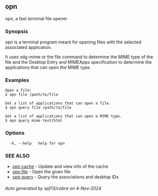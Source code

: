 ## opn

opn, a fast terminal file opener

### Synopsis

opn is a terminal program meant for opening files with the selected
associated application.

It uses xdg-mime or the file command to determine the MIME type of the
file and the Desktop Entry and MIMEApps specification to determine the
applications that can open the MIME type.

### Examples

```
Open a file:
$ opn file /path/to/file

Get a list of applications that can open a file.
$ opn query file /path/to/file

Get a list of applications that can open a MIME type.
$ opn query mime text/html
```

### Options

```
  -h, --help   help for opn
```

### SEE ALSO

* [opn cache](opn_cache.md)	 - Update and view info of the cache
* [opn file](opn_file.md)	 - Open the given file
* [opn query](opn_query.md)	 - Query the associations and desktop IDs

###### Auto generated by spf13/cobra on 4-Nov-2024
